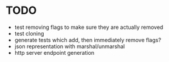 # TODO

- test removing flags to make sure they are actually removed
- test cloning
- generate tests which add, then immediately remove flags?
- json representation with marshal/unmarshal
- http server endpoint generation
